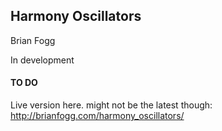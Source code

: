 Harmony Oscillators
-------------------

Brian Fogg


In development


#### TO DO ####


Live version here. might not be the latest though: http://brianfogg.com/harmony_oscillators/
